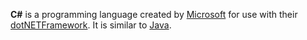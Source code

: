 **C#** is a programming language created by [Microsoft](?Microsoft) for use with their [dotNETFramework](?dotNETFramework). It is similar to [Java](?Java).
